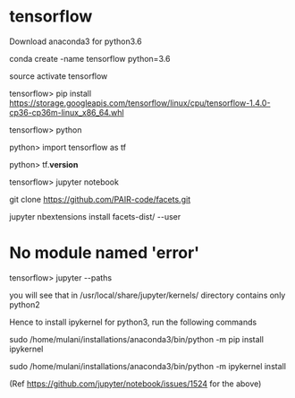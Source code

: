 # tensorflow

Download anaconda3 for python3.6

conda create -name tensorflow python=3.6

source activate tensorflow

tensorflow> pip install https://storage.googleapis.com/tensorflow/linux/cpu/tensorflow-1.4.0-cp36-cp36m-linux_x86_64.whl

tensorflow> python

python> import tensorflow as tf

python> tf.__version__

tensorflow> jupyter notebook

git clone https://github.com/PAIR-code/facets.git

jupyter nbextensions install facets-dist/ --user


# No module named 'error'

tensorflow> jupyter --paths

you will see that in /usr/local/share/jupyter/kernels/ directory contains only python2

Hence to install ipykernel for python3, run the following commands


sudo /home/mulani/installations/anaconda3/bin/python -m pip install ipykernel

sudo /home/mulani/installations/anaconda3/bin/python -m ipykernel install

(Ref https://github.com/jupyter/notebook/issues/1524 for the above)

  
